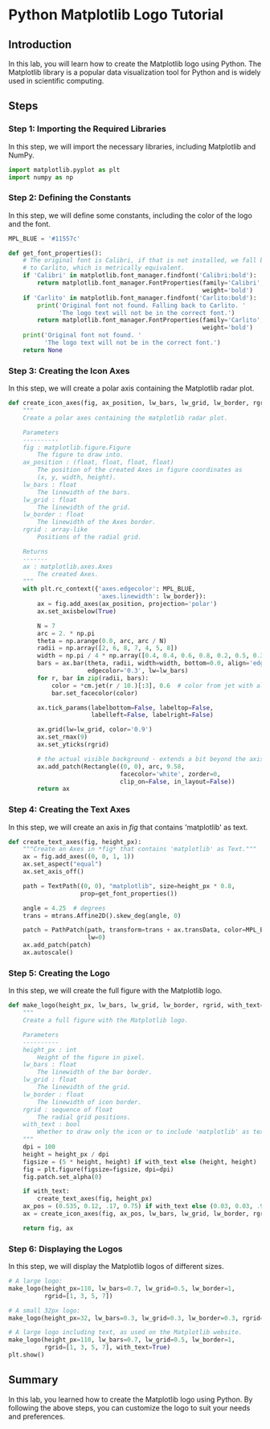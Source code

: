 # Python Matplotlib Logo Tutorial

## Introduction

In this lab, you will learn how to create the Matplotlib logo using Python. The Matplotlib library is a popular data visualization tool for Python and is widely used in scientific computing.

## Steps

### Step 1: Importing the Required Libraries

In this step, we will import the necessary libraries, including Matplotlib and NumPy.

```python
import matplotlib.pyplot as plt
import numpy as np
```

### Step 2: Defining the Constants

In this step, we will define some constants, including the color of the logo and the font.

```python
MPL_BLUE = '#11557c'

def get_font_properties():
    # The original font is Calibri, if that is not installed, we fall back
    # to Carlito, which is metrically equivalent.
    if 'Calibri' in matplotlib.font_manager.findfont('Calibri:bold'):
        return matplotlib.font_manager.FontProperties(family='Calibri',
                                                      weight='bold')
    if 'Carlito' in matplotlib.font_manager.findfont('Carlito:bold'):
        print('Original font not found. Falling back to Carlito. '
              'The logo text will not be in the correct font.')
        return matplotlib.font_manager.FontProperties(family='Carlito',
                                                      weight='bold')
    print('Original font not found. '
          'The logo text will not be in the correct font.')
    return None
```

### Step 3: Creating the Icon Axes

In this step, we will create a polar axis containing the Matplotlib radar plot.

```python
def create_icon_axes(fig, ax_position, lw_bars, lw_grid, lw_border, rgrid):
    """
    Create a polar axes containing the matplotlib radar plot.

    Parameters
    ----------
    fig : matplotlib.figure.Figure
        The figure to draw into.
    ax_position : (float, float, float, float)
        The position of the created Axes in figure coordinates as
        (x, y, width, height).
    lw_bars : float
        The linewidth of the bars.
    lw_grid : float
        The linewidth of the grid.
    lw_border : float
        The linewidth of the Axes border.
    rgrid : array-like
        Positions of the radial grid.

    Returns
    -------
    ax : matplotlib.axes.Axes
        The created Axes.
    """
    with plt.rc_context({'axes.edgecolor': MPL_BLUE,
                         'axes.linewidth': lw_border}):
        ax = fig.add_axes(ax_position, projection='polar')
        ax.set_axisbelow(True)

        N = 7
        arc = 2. * np.pi
        theta = np.arange(0.0, arc, arc / N)
        radii = np.array([2, 6, 8, 7, 4, 5, 8])
        width = np.pi / 4 * np.array([0.4, 0.4, 0.6, 0.8, 0.2, 0.5, 0.3])
        bars = ax.bar(theta, radii, width=width, bottom=0.0, align='edge',
                      edgecolor='0.3', lw=lw_bars)
        for r, bar in zip(radii, bars):
            color = *cm.jet(r / 10.)[:3], 0.6  # color from jet with alpha=0.6
            bar.set_facecolor(color)

        ax.tick_params(labelbottom=False, labeltop=False,
                       labelleft=False, labelright=False)

        ax.grid(lw=lw_grid, color='0.9')
        ax.set_rmax(9)
        ax.set_yticks(rgrid)

        # the actual visible background - extends a bit beyond the axis
        ax.add_patch(Rectangle((0, 0), arc, 9.58,
                               facecolor='white', zorder=0,
                               clip_on=False, in_layout=False))
        return ax
```

### Step 4: Creating the Text Axes

In this step, we will create an axis in _fig_ that contains 'matplotlib' as text.

```python
def create_text_axes(fig, height_px):
    """Create an Axes in *fig* that contains 'matplotlib' as Text."""
    ax = fig.add_axes((0, 0, 1, 1))
    ax.set_aspect("equal")
    ax.set_axis_off()

    path = TextPath((0, 0), "matplotlib", size=height_px * 0.8,
                    prop=get_font_properties())

    angle = 4.25  # degrees
    trans = mtrans.Affine2D().skew_deg(angle, 0)

    patch = PathPatch(path, transform=trans + ax.transData, color=MPL_BLUE,
                      lw=0)
    ax.add_patch(patch)
    ax.autoscale()
```

### Step 5: Creating the Logo

In this step, we will create the full figure with the Matplotlib logo.

```python
def make_logo(height_px, lw_bars, lw_grid, lw_border, rgrid, with_text=False):
    """
    Create a full figure with the Matplotlib logo.

    Parameters
    ----------
    height_px : int
        Height of the figure in pixel.
    lw_bars : float
        The linewidth of the bar border.
    lw_grid : float
        The linewidth of the grid.
    lw_border : float
        The linewidth of icon border.
    rgrid : sequence of float
        The radial grid positions.
    with_text : bool
        Whether to draw only the icon or to include 'matplotlib' as text.
    """
    dpi = 100
    height = height_px / dpi
    figsize = (5 * height, height) if with_text else (height, height)
    fig = plt.figure(figsize=figsize, dpi=dpi)
    fig.patch.set_alpha(0)

    if with_text:
        create_text_axes(fig, height_px)
    ax_pos = (0.535, 0.12, .17, 0.75) if with_text else (0.03, 0.03, .94, .94)
    ax = create_icon_axes(fig, ax_pos, lw_bars, lw_grid, lw_border, rgrid)

    return fig, ax
```

### Step 6: Displaying the Logos

In this step, we will display the Matplotlib logos of different sizes.

```python
# A large logo:
make_logo(height_px=110, lw_bars=0.7, lw_grid=0.5, lw_border=1,
          rgrid=[1, 3, 5, 7])

# A small 32px logo:
make_logo(height_px=32, lw_bars=0.3, lw_grid=0.3, lw_border=0.3, rgrid=[5])

# A large logo including text, as used on the Matplotlib website.
make_logo(height_px=110, lw_bars=0.7, lw_grid=0.5, lw_border=1,
          rgrid=[1, 3, 5, 7], with_text=True)
plt.show()
```

## Summary

In this lab, you learned how to create the Matplotlib logo using Python. By following the above steps, you can customize the logo to suit your needs and preferences.
